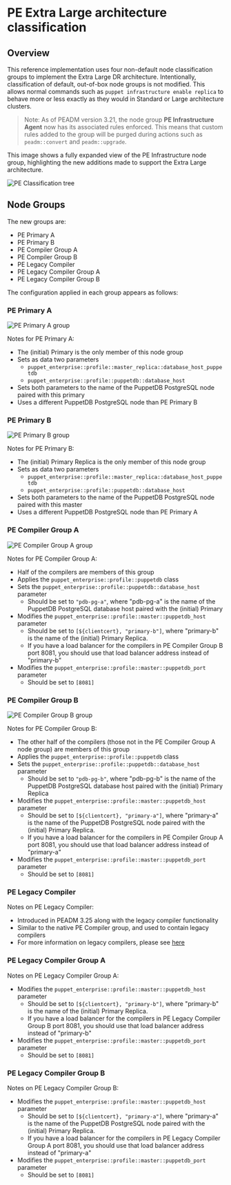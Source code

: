 # PE Extra Large architecture classification #

## Overview

This reference implementation uses four non-default node classification groups to implement the Extra Large DR architecture. Intentionally, classification of default, out-of-box node groups is not modified. This allows normal commands such as `puppet infrastructure enable replica` to behave more or less exactly as they would in Standard or Large architecture clusters.

>Note: As of PEADM version 3.21, the node group **PE Infrastructure Agent** now has its associated rules enforced. This means that custom rules added to the group will be purged during actions such as `peadm::convert` and `peadm::upgrade`. 

This image shows a fully expanded view of the PE Infrastructure node group, highlighting the new additions made to support the Extra Large architecture.

![PE Classification tree](images/pe-xl-classification.png)

## Node Groups

The new groups are:

* PE Primary A
* PE Primary B
* PE Compiler Group A
* PE Compiler Group B
* PE Legacy Compiler
* PE Legacy Compiler Group A
* PE Legacy Compiler Group B

The configuration applied in each group appears as follows:

### PE Primary A

![PE Primary A group](images/pe-primary-a.png)

Notes for PE Primary A:

* The (initial) Primary is the only member of this node group
* Sets as data two parameters
    * `puppet_enterprise::profile::master_replica::database_host_puppetdb`
    * `puppet_enterprise::profile::puppetdb::database_host`
* Sets both parameters to the name of the PuppetDB PostgreSQL node paired with this primary
* Uses a different PuppetDB PostgreSQL node than PE Primary B

### PE Primary B
![PE Primary B group](images/pe-primary-b.png)

Notes for PE Primary B:

* The (initial) Primary Replica is the only member of this node group
* Sets as data two parameters
    * `puppet_enterprise::profile::master_replica::database_host_puppetdb`
    * `puppet_enterprise::profile::puppetdb::database_host`
* Sets both parameters to the name of the PuppetDB PostgreSQL node paired with this master
* Uses a different PuppetDB PostgreSQL node than PE Primary A

### PE Compiler Group A
![PE Compiler Group A group](images/pe-compiler-group-a.png)

Notes for PE Compiler Group A:

* Half of the compilers are members of this group
* Applies the `puppet_enterprise::profile::puppetdb` class
* Sets the `puppet_enterprise::profile::puppetdb::database_host` parameter
    * Should be set to `"pdb-pg-a"`, where "pdb-pg-a" is the name of the PuppetDB PostgreSQL database host paired with the (initial) Primary
* Modifies the `puppet_enterprise::profile::master::puppetdb_host` parameter
    * Should be set to `[${clientcert}, "primary-b"]`, where "primary-b" is the name of the (initial) Primary Replica.
    * If you have a load balancer for the compilers in PE Compiler Group B port 8081, you should use that load balancer address instead of "primary-b"
* Modifies the `puppet_enterprise::profile::master::puppetdb_port` parameter
    * Should be set to `[8081]`

### PE Compiler Group B
![PE Compiler Group B group](images/pe-compiler-group-b.png)

Notes for PE Compiler Group B:

* The other half of the compilers (those not in the PE Compiler Group A node group) are members of this group
* Applies the `puppet_enterprise::profile::puppetdb` class
* Sets the `puppet_enterprise::profile::puppetdb::database_host` parameter
    * Should be set to `"pdb-pg-b"`, where "pdb-pg-b" is the name of the PuppetDB PostgreSQL database host paired with the (initial) Primary Replica
* Modifies the `puppet_enterprise::profile::master::puppetdb_host` parameter
    * Should be set to `[${clientcert}, "primary-a"]`, where "primary-a" is the name of the PuppetDB PostgreSQL node paired with the (initial) Primary Replica.
    * If you have a load balancer for the compilers in PE Compiler Group A port 8081, you should use that load balancer address instead of "primary-a"
* Modifies the `puppet_enterprise::profile::master::puppetdb_port` parameter
    * Should be set to `[8081]`

### PE Legacy Compiler

Notes on PE Legacy Compiler:

* Introduced in PEADM 3.25 along with the legacy compiler functionality
* Similar to the native PE Compiler group, and used to contain legacy compilers
* For more information on legacy compilers, please see [here](upgrade_with_legacy_compilers.md)

### PE Legacy Compiler Group A

Notes on PE Legacy Compiler Group A:

* Modifies the `puppet_enterprise::profile::master::puppetdb_host` parameter
    * Should be set to `[${clientcert}, "primary-b"]`, where "primary-b" is the name of the (initial) Primary Replica.
    * If you have a load balancer for the compilers in PE Legacy Compiler Group B port 8081, you should use that load balancer address instead of "primary-b"
* Modifies the `puppet_enterprise::profile::master::puppetdb_port` parameter
    * Should be set to `[8081]`

### PE Legacy Compiler Group B

Notes on PE Legacy Compiler Group B:

* Modifies the `puppet_enterprise::profile::master::puppetdb_host` parameter
    * Should be set to `[${clientcert}, "primary-a"]`, where "primary-a" is the name of the PuppetDB PostgreSQL node paired with the (initial) Primary Replica.
    * If you have a load balancer for the compilers in PE Legacy Compiler Group A port 8081, you should use that load balancer address instead of "primary-a"
* Modifies the `puppet_enterprise::profile::master::puppetdb_port` parameter
    * Should be set to `[8081]`


